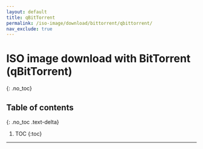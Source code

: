 ```yaml
---
layout: default
title: qBitTorrent
permalink: /iso-image/download/bittorrent/qbittorrent/
nav_exclude: true
---
```


# ISO image download with BitTorrent (qBitTorrent)
{: .no_toc}

## Table of contents
{: .no_toc .text-delta}

1. TOC
{:toc}

---
